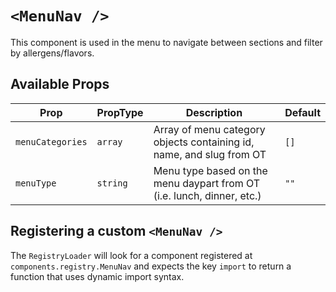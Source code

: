 # `<MenuNav />`

This component is used in the menu to navigate between sections and filter by allergens/flavors.

## Available Props

| Prop             | PropType | Description                                                            | Default |
| ---------------- | -------- | ---------------------------------------------------------------------- | ------- |
| `menuCategories` | `array`  | Array of menu category objects containing id, name, and slug from OT   | `[]`    |
| `menuType`       | `string` | Menu type based on the menu daypart from OT (i.e. lunch, dinner, etc.) | `""`    |

## Registering a custom `<MenuNav />`

The `RegistryLoader` will look for a component registered at `components.registry.MenuNav` and expects the key `import` to return a function that uses dynamic import syntax.
